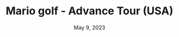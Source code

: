 ---
layout: gba
title: "Mario golf - Advance Tour (USA)"
categories:
 - approved
 - gba
 - universal
 - safe
tags:
- mario
date: May 9, 2023
permalink: /games/mario-golf/play/details
publisher: Nintendo
id: mario-golf
---